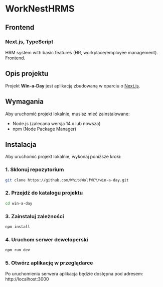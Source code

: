 # WorkNestHRMS
## Frontend
### Next.js, TypeScript
HRM system with basic features (HR, workplace/employee management). Frontend.

## Opis projektu

Projekt **Win-a-Day** jest aplikacją zbudowaną w oparciu o [Next.js](https://nextjs.org).

## Wymagania

Aby uruchomić projekt lokalnie, musisz mieć zainstalowane:

- Node.js (zalecana wersja 14.x lub nowsza)
- npm (Node Package Manager)

## Instalacja

Aby uruchomić projekt lokalnie, wykonaj poniższe kroki:

### 1. Sklonuj repozytorium

```bash
git clone https://github.com/WhiteWolfWCY/win-a-day.git
```

### 2. Przejdź do katalogu projektu
```bash
cd win-a-day
```

### 3. Zainstaluj zależności
```bash
npm install
```

### 4. Uruchom serwer deweloperski
```bash
npm run dev
```

### 5. Otwórz aplikację w przeglądarce
Po uruchomieniu serwera aplikacja będzie dostępna pod adresem:
http://localhost:3000

